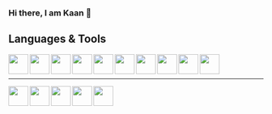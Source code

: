 
### Hi there, I am Kaan 👋

## Languages & Tools 
<img align="left" height="39" width="39" src="https://cdn.jsdelivr.net/npm/simple-icons@v3/icons/html5.svg" />
<img align="left" height="39" width="39" src="https://cdn.jsdelivr.net/npm/simple-icons@v3/icons/css3.svg" />
<img align="left" height="39" width="39" src="https://cdn.jsdelivr.net/npm/simple-icons@v3/icons/javascript.svg" />
<img align="left" height="39" width="39" src="https://cdn.jsdelivr.net/npm/simple-icons@v3/icons/react.svg" />
<img align="left" height="39" width="39" src="https://cdn.jsdelivr.net/npm/simple-icons@v3/icons/sass.svg" />
<img align="left" height="39" width="39" src="https://cdn.jsdelivr.net/npm/simple-icons@v3/icons/postgresql.svg" />
<img align="left" height="39" width="39" src="https://cdn.jsdelivr.net/npm/simple-icons@v3/icons/firebase.svg" />
<img align="left" height="39" width="39" src="https://cdn.jsdelivr.net/npm/simple-icons@v3/icons/node-dot-js.svg" />
<img align="left" height="39" width="39" src="https://cdn.jsdelivr.net/npm/simple-icons@v3/icons/bootstrap.svg" />
<img align="left" height="39" width="39" src="https://cdn.jsdelivr.net/npm/simple-icons@v3/icons/vue-dot-js.svg" />
<br/>
<br/>
<hr/>

<img align="left" height="39" width="39" src="https://cdn.jsdelivr.net/npm/simple-icons@v3/icons/slack.svg" />
<img align="left" height="39" width="39" src="https://cdn.jsdelivr.net/npm/simple-icons@v3/icons/github.svg" />
<img align="left" height="39" width="39" src="https://cdn.jsdelivr.net/npm/simple-icons@v3/icons/visualstudiocode.svg" />
<img align="left" height="39" width="39" src="https://cdn.jsdelivr.net/npm/simple-icons@v3/icons/discord.svg" />
<img align="left" height="39" width="39" src="https://cdn.jsdelivr.net/npm/simple-icons@v3/icons/googledrive.svg" />





<!--
**karaKaan/karaKaan** is a ✨ _special_ ✨ repository because its `README.md` (this file) appears on your GitHub profile.

Here are some ideas to get you started:

- 🔭 I’m currently working on ...
- 🌱 I’m currently learning ...
- 👯 I’m looking to collaborate on ...
- 🤔 I’m looking for help with ...
- 💬 Ask me about ...
- 📫 How to reach me: ...
- 😄 Pronouns: ...
- ⚡ Fun fact: ...
-->

